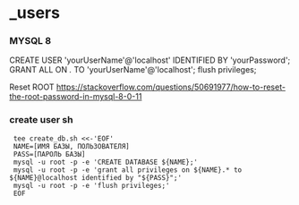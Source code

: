 _users
=====
### MYSQL 8

CREATE USER 'yourUserName'@'localhost' IDENTIFIED BY 'yourPassword';
GRANT ALL ON *.* TO 'yourUserName'@'localhost';
flush privileges;

Reset ROOT
https://stackoverflow.com/questions/50691977/how-to-reset-the-root-password-in-mysql-8-0-11



### create user sh
```
 tee create_db.sh <<-'EOF'
 NAME=[ИМЯ БАЗЫ, ПОЛЬЗОВАТЕЛЯ]
 PASS=[ПАРОЛЬ БАЗЫ]
 mysql -u root -p -e 'CREATE DATABASE ${NAME};'
 mysql -u root -p -e 'grant all privileges on ${NAME}.* to ${NAME}@localhost identified by "${PASS}";'
 mysql -u root -p -e 'flush privileges;'
 EOF
 ```